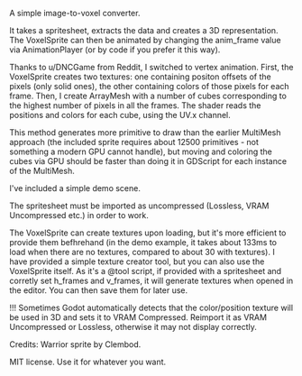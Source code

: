 A simple image-to-voxel converter.

It takes a spritesheet, extracts the data and creates a 3D representation. The VoxelSprite can then be animated by changing the anim_frame value via AnimationPlayer (or by code if you prefer it this way).

Thanks to u/DNCGame from Reddit, I switched to vertex animation. First, the VoxelSprite creates two textures: one containing positon offsets of the pixels (only solid ones), the other containing colors of those pixels for each frame. Then, I create ArrayMesh with a number of cubes corresponding to the highest number of pixels in all the frames. The shader reads the positions and colors for each cube, using the UV.x channel. 

This method generates more primitive to draw than the earlier MultiMesh approach (the included sprite requires about 12500 primitives - not something a modern GPU cannot handle), but moving and coloring the cubes via GPU should be faster than doing it in GDScript for each instance of the MultiMesh.

I've included a simple demo scene. 

The spritesheet must be imported as uncompressed (Lossless, VRAM Uncompressed etc.) in order to work.

The VoxelSprite can create textures upon loading, but it's more efficient to provide them befhrehand (in the demo example, it takes about 133ms to load when there are no textures, compared to about 30 with textures).
I have provided a simple texture creator tool, but you can also use the VoxelSprite itself. As it's a @tool script, if provided with a spritesheet and corretly set h_frames and v_frames, it will generate textures when opened in the editor. You can then save them for later use.

!!! Sometimes Godot automatically detects that the color/position texture will be used in 3D and sets it to VRAM Compressed. Reimport it as VRAM Uncompressed or Lossless, otherwise it may not display correctly.


Credits:
Warrior sprite by Clembod.

MIT license. Use it for whatever you want.
